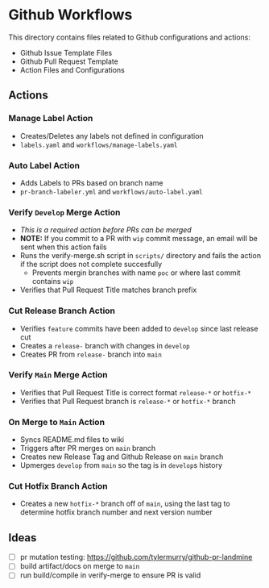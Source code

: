 # Github Workflows 

This directory contains files related to Github configurations and actions:
 
  - Github Issue Template Files
  - Github Pull Request Template
  - Action Files and Configurations

## Actions

  ### Manage Label Action

  - Creates/Deletes any labels not defined in configuration
  - `labels.yaml` and `workflows/manage-labels.yaml`

  ### Auto Label Action

  - Adds Labels to PRs based on branch name
  - `pr-branch-labeler.yml` and `workflows/auto-label.yaml`

  ### Verify `Develop` Merge Action

  - _This is a required action before PRs can be merged_
  - **NOTE:** If you commit to a PR with `wip` commit message, an email will be sent when this action fails
  - Runs the verify-merge.sh script in `scripts/` directory and fails the action if the script does not complete succesfully
    - Prevents mergin branches with name `poc` or where last commit contains `wip` 
  - Verifies that Pull Request Title matches branch prefix

  ### Cut Release Branch Action
  - Verifies `feature` commits have been added to `develop` since last release cut
  - Creates a `release-` branch with changes in `develop`
  - Creates PR from `release-` branch into `main`

  ### Verify `Main` Merge Action
  - Verifies that Pull Request Title is correct format `release-*` or `hotfix-*`
  - Verifies that Pull Request branch is `release-*` or `hotfix-*` branch

  ### On Merge to `Main` Action
  - Syncs README.md files to wiki
  - Triggers after PR merges on `main` branch
  - Creates new Release Tag and Github Release on `main` branch
  - Upmerges `develop` from `main` so the tag is in `develop`s history

  ### Cut Hotfix Branch Action
  - Creates a new `hotfix-*` branch off of `main`, using the last tag to determine hotfix branch number and next version number





## Ideas
  - [ ] pr mutation testing: https://github.com/tylermurry/github-pr-landmine
  - [ ] build artifact/docs on merge to `main`
  - [ ] run build/compile in verify-merge to ensure PR is valid

